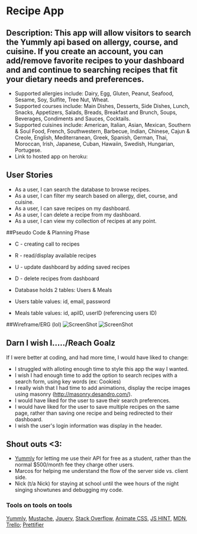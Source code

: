 # Recipe App

## Description: This app will allow visitors to search the Yummly api based on allergy, course, and cuisine. If you create an account, you can add/remove favorite recipes to your dashboard and and continue to searching recipes that fit your dietary needs and preferences.
* Supported allergies include: Dairy, Egg, Gluten, Peanut, Seafood, Sesame, Soy, Sulfite, Tree Nut, Wheat.
* Supported courses include: Main Dishes, Desserts, Side Dishes, Lunch, Snacks, Appetizers, Salads, Breads, Breakfast and Brunch, Soups, Beverages, Condiments and Sauces, Cocktails.
* Supported cuisines include: American, Italian, Asian, Mexican, Southern & Soul Food, French, Southwestern, Barbecue, Indian, Chinese, Cajun & Creole, English, Mediterranean, Greek, Spanish, German, Thai, Moroccan, Irish, Japanese, Cuban, Hawaiin, Swedish, Hungarian, Portugese.
* Link to hosted app on heroku: 

## User Stories

* As a user, I can search the database to browse recipes.
* As a user, I can filter my search based on allergy, diet, course, and cuisine.
* As a user, I can save recipes on my dashboard.
* As a user, I can delete a recipe from my dashboard.
* As a user, I can view my collection of recipes at any point.

##Pseudo Code & Planning Phase

* C - creating call to recipes
* R - read/display available recipes
* U - update dashboard by adding saved recipes
* D - delete recipes from dashboard

* Database holds 2 tables: Users & Meals
* Users table values: id, email, password
* Meals table values: id, apiID, userID (referencing users ID)

##Wireframe/ERG (lol)
![ScreenShot](crazy_planning.png)
![ScreenShot](erg.png)

## Darn I wish I...../Reach Goalz
If I were better at coding, and had more time, I would have liked to change:
* I struggled with alloting enough time to style this app the way I wanted.
* I wish I had enough time to add the option to search recipes with a search form, using key words (ex: Cookies) 
* I really wish that I had time to add animations, display the recipe images using masonry (http://masonry.desandro.com/).
* I would have liked for the user to save their search preferences.
* I would have liked for the user to save multiple recipes on the same page, rather than saving one recipe and being redirected to their dashboard.
* I wish the user's login information was display in the header.

## Shout outs <3:

* [Yummly](http://www.yummly.com/) for letting me use their API for free as a student, rather than the normal $500/month fee they charge other users. 
* Marcos for helping me understand the flow of the server side vs. client side.
* Nick (t/a Nick) for staying at school until the wee hours of the night singing showtunes and debugging my code.


### Tools on tools on tools

[Yummly](https://developer.yummly.com/documentation#Metadata), [Mustache](https://github.com/janl/mustache.js), [Jquery](http://jquery.com/), [Stack Overflow](http://stackoverflow.com/), [Animate CSS](https://daneden.github.io/animate.css/), [JS HINT](http://jshint.com/), [MDN](https://developer.mozilla.org), [Trello](https://trello.com); [Prettifier](http://jsbeautifier.org/)
